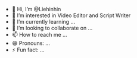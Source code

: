 - 👋 Hi, I’m @Liehinhin
- 👀 I’m interested in Video Editor and Script Writer
- 🌱 I’m currently learning ...
- 💞️ I’m looking to collaborate on ...
- 📫 How to reach me ...
- 😄 Pronouns: ...
- ⚡ Fun fact: ...

<!---
Liehinhin/Liehinhin is a ✨ special ✨ repository because its `README.md` (this file) appears on your GitHub profile.
You can click the Preview link to take a look at your changes.
--->
